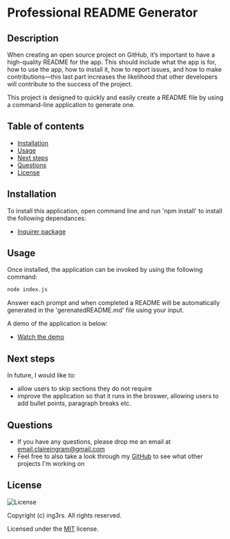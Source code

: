 # Professional README Generator

## Description

When creating an open source project on GitHub, it’s important to have a high-quality README for the app. This should include what the app is for, how to use the app, how to install it, how to report issues, and how to make contributions—this last part increases the likelihood that other developers will contribute to the success of the project.

This project is designed to quickly and easily create a README file by using a command-line application to generate one.

## Table of contents

* [Installation](#Installation)
* [Usage](#Usage)
* [Next steps](#Nextsteps)
* [Questions](#Questions)
* [License](#License)

## Installation

To install this application, open command line and run 'npm install' to install the following dependances: 
  * [Inquirer package](https://www.npmjs.com/package/inquirer)


## Usage

Once installed, the application can be invoked by using the following command:

```bash
node index.js
```

Answer each prompt and when completed a README will be automatically generated in the 'gerenatedREADME.md' file using your input.

A demo of the application is below: 
* [Watch the demo](https://drive.google.com/file/d/1x-z25QgBDVxaLTnnK0_Eh-pSRHlNv5Nk/view?usp=sharing)


## Next steps

In future, I would like to: 
* allow users to skip sections they do not require
* improve the application so that it runs in the broswer, allowing users to add bullet points, paragraph breaks etc.


## Questions

* If you have any questions, please drop me an email at email.claireingram@gmail.com
* Feel free to also take a look through my [GitHub](https://www.github.com/ing3rs) to see what other projects I'm working on


## License

![License](https://img.shields.io/badge/License-MIT-yellow.svg)

Copyright (c) ing3rs. All rights reserved.

Licensed under the [MIT](https://github.com/Ing3rs/README-Generator/blob/main/LICENSE) license.
